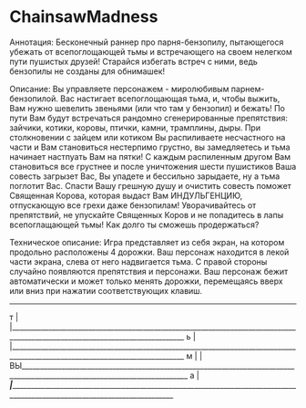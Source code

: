 # ChainsawMadness
Аннотация: Бесконечный раннер про парня-бензопилу, пытающегося убежать от всепоглощающей тьмы и встречающего на своем нелегком пути пушистых друзей! Старайся избегать встреч с ними, ведь бензопилы не созданы для обнимашек!

Описание: Вы управляете персонажем - миролюбивым парнем-бензопилой.
Вас настигает всепоглощающая тьма, и, чтобы выжить, Вам нужно шевелить звеньями (или что там у бензопил) и бежать!
По пути Вам будут встречаться рандомно сгенерированные препятствия: зайчики, котики, коровы, птички, камни, трамплины, дыры. 
При столкновении с зайцем или котиком Вы распиливаете несчастного на части и Вам становиться нестерпимо грустно, вы замедляетесь и тьма начинает настпуать Вам на пятки! С каждым распиленным другом Вам становиться все грустнее и после уничтожения шести пушистиков Ваша совесть загрызет Вас, Вы упадете и бессильно зарыдаете, ну а тьма поглотит Вас. Спасти Вашу грешную душу и очистить совесть поможет Священная Корова, которая выдаст Вам ИНДУЛЬГЕНЦИЮ, отпускающую все грехи даже бензопилам! 
Уворачивайтесь от препятствий, не упускайте Священных Коров и не попадитесь в лапы всепоглащающей тьмы! Как долго ты сможешь продержаться?

Техническое описание: Игра представляет из себя экран, на котором продольно расположены 4 дорожки. Ваш персонаж находится в лекой части экрана, слева от него надвигается тьма. С правой стороны случайно появляются препятствия и персонажи. Ваш персонаж бежит автоматически и может только менять дорожки, перемещаясь вверх или вниз при нажатии соответствующих клавиш. 
_________________________________________________________________________________________________________________________
т  |
   |______________________________________________________________________________________________________________________________
ь  |
   |______________________________________________________________________________________________________________________________
м  |
   |ВЫ____________________________________________________________________________________________________________________________
а  |
___|______________________________________________________________________________________________________________________________

